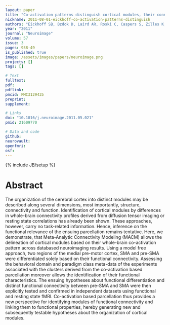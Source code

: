 ```yaml
---
layout: paper
title: "Co-activation patterns distinguish cortical modules, their connectivity and functional differentiation."
nickname: 2011-08-01-eickhoff-co-activation-patterns-distinguish
authors: "Eickhoff SB, Bzdok D, Laird AR, Roski C, Caspers S, Zilles K, Fox PT"
year: "2011"
journal: "Neuroimage"
volume: 57
issue: 3
pages: 938-49
is_published: true
image: /assets/images/papers/neuroimage.png
projects: []
tags: []

# Text
fulltext:
pdf:
pdflink:
pmcid: PMC3129435
preprint:
supplement:

# Links
doi: "10.1016/j.neuroimage.2011.05.021"
pmid: 21609770

# Data and code
github:
neurovault:
openfmri:
osf:
---
```

{% include JB/setup %}

# Abstract

The organization of the cerebral cortex into distinct modules may be described along several dimensions, most importantly, structure, connectivity and function. Identification of cortical modules by differences in whole-brain connectivity profiles derived from diffusion tensor imaging or resting state correlations has already been shown. These approaches, however, carry no task-related information. Hence, inference on the functional relevance of the ensuing parcellation remains tentative. Here, we demonstrate, that Meta-Analytic Connectivity Modeling (MACM) allows the delineation of cortical modules based on their whole-brain co-activation pattern across databased neuroimaging results. Using a model free approach, two regions of the medial pre-motor cortex, SMA and pre-SMA were differentiated solely based on their functional connectivity. Assessing the behavioral domain and paradigm class meta-data of the experiments associated with the clusters derived from the co-activation based parcellation moreover allows the identification of their functional characteristics. The ensuing hypotheses about functional differentiation and distinct functional connectivity between pre-SMA and SMA were then explicitly tested and confirmed in independent datasets using functional and resting state fMRI. Co-activation based parcellation thus provides a new perspective for identifying modules of functional connectivity and linking them to functional properties, hereby generating new and subsequently testable hypotheses about the organization of cortical modules.
